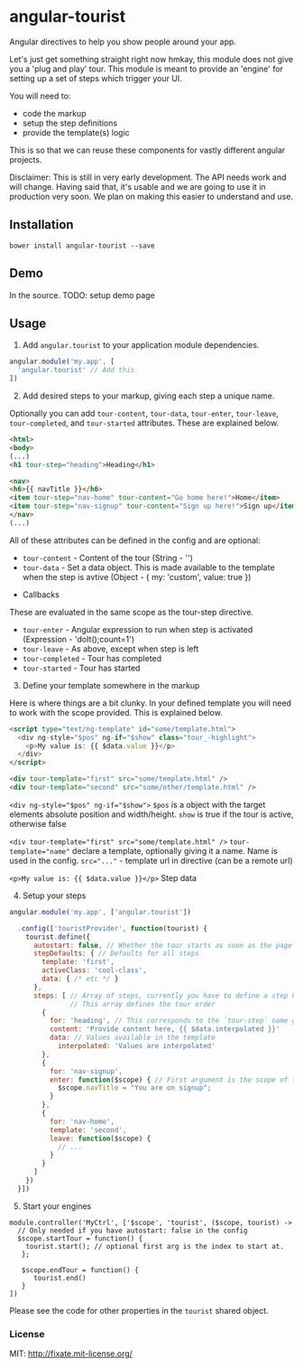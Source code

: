 angular-tourist
===============

Angular directives to help you show people around your app.

Let's just get something straight right now hmkay, this module does not give you
a 'plug and play' tour. This module is meant to provide an 'engine' for
setting up a set of steps which trigger your UI.

You will need to:

- code the markup
- setup the step definitions
- provide the template(s) logic

This is so that we can reuse these components for vastly different angular projects.

Disclaimer: This is still in very early development. The API needs work and will change.
            Having said that, it's usable and we are going to use it in production very soon.
            We plan on making this easier to understand and use.

## Installation

```shell
bower install angular-tourist --save
```

## Demo

In the source. TODO: setup demo page

## Usage

1. Add `angular.tourist` to your application module dependencies.

```javascript
angular.module('my.app', [
  'angular.tourist' // Add this
])
```

2. Add desired steps to your markup, giving each step a unique name.

Optionally you can add `tour-content`, `tour-data`, `tour-enter`, `tour-leave`,
`tour-completed`, and `tour-started` attributes. These are explained below.

```html
<html>
<body>
(...)
<h1 tour-step="heading">Heading</h1>

<nav>
<h6>{{ navTitle }}</h6>
<item tour-step="nav-home" tour-content="Go home here!">Home</item>
<item tour-step="nav-signup" tour-content="Sign up here!">Sign up</item>
</nav>
(...)
```

All of these attributes can be defined in the config and are optional:

- `tour-content` - Content of the tour (String - '')
- `tour-data` - Set a data object. This is made available to the template
                  when the step is avtive (Object - { my: 'custom', value: true })

* Callbacks

These are evaluated in the same scope as the tour-step directive.

- `tour-enter` - Angular expression to run when step is activated (Expression - 'doIt();count=1')
- `tour-leave` - As above, except when step is left
- `tour-completed` - Tour has completed
- `tour-started` - Tour has started


3. Define your template somewhere in the markup

Here is where things are a bit clunky. In your defined template you will need to
work with the scope provided. This is explained below.

```html
<script type="text/ng-template" id="some/template.html">
  <div ng-style="$pos" ng-if="$show" class="tour_-highlight">
    <p>My value is: {{ $data.value }}</p>
  </div>
</script>

<div tour-template="first" src="some/template.html" />
<div tour-template="second" src="some/other/template.html" />
```

`<div ng-style="$pos" ng-if="$show">`
`$pos` is a object with the target elements absolute position and width/height.
`show` is true if the tour is active, otherwise false

`<div tour-template="first" src="some/template.html" />`
`tour-template="name"` declare a template, optionally giving it a name.
                       Name is used in the config.
`src="..."` - template url in directive (can be a remote url)

`<p>My value is: {{ $data.value }}</p>` Step data

4. Setup your steps

```javascript
angular.module('my.app', ['angular.tourist'])

  .config(['touristProvider', function(tourist) {
    tourist.define({
      autostart: false, // Whether the tour starts as soon as the page loads
      stepDefaults: { // Defaults for all steps
        template: 'first',
        activeClass: 'cool-class',
        data: { /* etc */ }
      },
      steps: [ // Array of steps, currently you have to define a step here.
               // This array defines the tour order
        {
          for: 'heading', // This corresponds to the `tour-step` name given in your markup
          content: 'Provide content here, {{ $data.interpolated }}'
          data: // Values available in the template
            interpolated: 'Values are interpolated'
        },
        {
          for: 'nav-signup',
          enter: function($scope) { // First argument is the scope of the tour-step directive
            $scope.navTitle = "You are on signup";
          }
        },
        {
          for: 'nav-home',
          template: 'second',
          leave: function($scope) {
            // ...
          }
        }
      ]
    })
  }])
```

5. Start your engines

```
module.controller('MyCtrl', ['$scope', 'tourist', ($scope, tourist) ->
  // Only needed if you have autostart: false in the config
  $scope.startTour = function() {
    tourist.start(); // optional first arg is the index to start at.
   };

   $scope.endTour = function() {
      tourist.end()
   }
])
```

Please see the code for other properties in the `tourist` shared object.

### License

MIT: http://fixate.mit-license.org/
